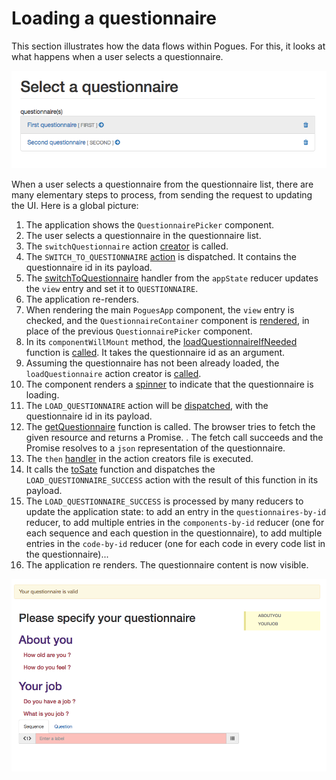 # Loading a questionnaire

This section illustrates how the data flows within Pogues. For this, it looks at what happens when a user selects a questionnaire.

![A user selects a questionnaire](/doc/img/select-questionnaire.png "A user selects a questionnaire")

When a user selects a questionnaire from the questionnaire list, there are many elementary steps to process, from sending the request to updating the UI. Here is a global picture:

1. The application shows the `QuestionnairePicker` component.
2. The user selects a questionnaire in the questionnaire list.
3. The `switchQuestionnaire` action [creator](https://github.com/InseeFr/Pogues/blob/cc5ee57a6dabaeaa3a752ec48e632b3f7e04801d/src/js/components/questionnaire-list.js#L34)  is called.
4. The `SWITCH_TO_QUESTIONNAIRE` [action](https://github.com/InseeFr/Pogues/blob/cc5ee57a6dabaeaa3a752ec48e632b3f7e04801d/src/js/actions/app-state.js#L7) is dispatched. It contains the questionnaire id in its payload.
5. The [switchToQuestionnaire](https://github.com/InseeFr/Pogues/blob/cc5ee57a6dabaeaa3a752ec48e632b3f7e04801d/src/js/reducers/app-state/index.js#L111) handler from the `appState` reducer updates the `view` entry and set it to `QUESTIONNAIRE`.
6. The application re-renders.
7. When rendering the main `PoguesApp` component, the `view` entry is checked, and the `QuestionnaireContainer` component is [rendered](https://github.com/InseeFr/Pogues/blob/cc5ee57a6dabaeaa3a752ec48e632b3f7e04801d/src/js/components/pogues-app.js#L27-L30), in place of the previous `QuestionnairePicker` component.
8. In its `componentWillMount` method, the [loadQuestionnaireIfNeeded](https://github.com/InseeFr/Pogues/blob/cc5ee57a6dabaeaa3a752ec48e632b3f7e04801d/src/js/actions/questionnaire.js#L94) function is [called](https://github.com/InseeFr/Pogues/blob/cc5ee57a6dabaeaa3a752ec48e632b3f7e04801d/src/js/components/pogues-app.js#L27-L30). It takes the questionnaire id as an argument.
9. Assuming the questionnaire has not been already loaded, the `loadQuestionnaire` action creator is [called](https://github.com/InseeFr/Pogues/blob/cc5ee57a6dabaeaa3a752ec48e632b3f7e04801d/src/js/actions/questionnaire.js#L98).
10. The component renders a [spinner](https://github.com/InseeFr/Pogues/blob/465665aaf56e835f7b5ae13dff899531d44ed4bd/src/js/components/questionnaire-container.js#L48) to indicate that the questionnaire is loading.
11. The `LOAD_QUESTIONNAIRE` action will be [dispatched](https://github.com/InseeFr/Pogues/blob/cc5ee57a6dabaeaa3a752ec48e632b3f7e04801d/src/js/actions/questionnaire.js#L103), with the questionnaire id in its payload.
12. The [getQuestionnaire](https://github.com/InseeFr/Pogues/blob/cc5ee57a6dabaeaa3a752ec48e632b3f7e04801d/src/js/utils/remote-api.js#L118) function is called. The browser tries to fetch the given resource and returns a Promise.
. The fetch call succeeds and the Promise resolves to a `json` representation of the questionnaire.
13. The `then` [handler](https://github.com/InseeFr/Pogues/blob/cc5ee57a6dabaeaa3a752ec48e632b3f7e04801d/src/js/actions/questionnaire.js#L101) in the action creators file is executed.
14. It calls the [toSate](https://github.com/InseeFr/Pogues/blob/cc5ee57a6dabaeaa3a752ec48e632b3f7e04801d/src/js/utils/model-to-state-questionnaire.js#L17) function and dispatches the `LOAD_QUESTIONNAIRE_SUCCESS` action with the result of this function in its payload.
15. The `LOAD_QUESTIONNAIRE_SUCCESS` is processed by many reducers to update the application state: to add an entry in the `questionnaires-by-id` reducer, to add multiple entries in the `components-by-id` reducer (one for each sequence and each question in the questionnaire), to add multiple entries in the `code-by-id` reducer (one for each code in every code list in the questionnaire)...
16. The application re renders. The questionnaire content is now visible.

![The questionnaire is shown](/doc/img/questionnaire.png "The questionnaire is shown")